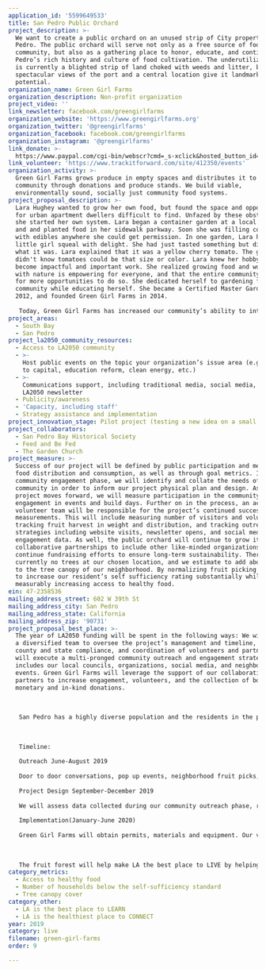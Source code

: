 ```yaml
---
application_id: '5599649533'
title: San Pedro Public Orchard
project_description: >-
  We want to create a public orchard on an unused strip of City property in San
  Pedro. The public orchard will serve not only as a free source of food for the
  community, but also as a gathering place to honor, educate, and continue San
  Pedro’s rich history and culture of food cultivation. The underutilized site
  is currently a blighted strip of land choked with weeds and litter, but
  spectacular views of the port and a central location give it landmark
  potential.
organization_name: Green Girl Farms
organization_description: Non-profit organization
project_video: ''
link_newsletter: facebook.com/greengirlfarms
organization_website: 'https://www.greengirlfarms.org'
organization_twitter: '@greengirlfarms'
organization_facebook: facebook.com/greengirlfarms
organization_instagram: '@greengirlfarms'
link_donate: >-
  https://www.paypal.com/cgi-bin/webscr?cmd=_s-xclick&hosted_button_id=T9A3E5DWXSSNL&source=url
link_volunteer: 'https://www.trackitforward.com/site/412350/events'
organization_activity: >-
  Green Girl Farms grows produce in empty spaces and distributes it to the
  community through donations and produce stands. We build viable,
  environmentally sound, socially just community food systems.
project_proposal_description: >-
  Lara Hughey wanted to grow her own food, but found the space and opportunities
  for urban apartment dwellers difficult to find. Unfazed by these obstacles,
  she started her own system. Lara began a container garden at a local preschool
  and and planted food in her sidewalk parkway. Soon she was filling containers
  with edibles anywhere she could get permission. In one garden, Lara heard a
  little girl squeal with delight. She had just tasted something but didn't know
  what it was. Lara explained that it was a yellow cherry tomato. The girl
  didn't know tomatoes could be that size or color. Lara knew her hobby had
  become impactful and important work. She realized growing food and working
  with nature is empowering for everyone, and that the entire community longs
  for more opportunities to do so. She dedicated herself to gardening for the
  community while educating herself. She became a Certified Master Gardener in
  2012, and founded Green Girl Farms in 2014. 
   
   Today, Green Girl Farms has increased our community’s ability to interact with growing food and cultivates the freshest possible produce at a socially equitable and affordable price. The organization has created stand-alone edible gardens in public spaces that collectively and annually draw in over ten thousand visitors, produce over five thousand pounds of sustainably grown produce that is distributed in our community, and diverts over three thousand pounds of food waste from landfills that is instead turned into compost that continues to nourish the gardens. Each of these projects has created a tremendous impact in our community. People are thankful to have a green space designed to be consumed, and surprised and delighted by the freshness and flavor of the food grown at Green Girl Farms. As Lara maintains her constellation of project gardens that were once empty lots or unused space, she is constantly reminded by the community what an impact she has made. Parents and teachers use her farm as a classroom. Local restaurants are thrilled to have a farm to table option. Volunteers help keep the farm running and take home fresh vegetables to feed their families. Lara Hughey saw a need in her community, and grew it into an opportunity for everyone.
project_areas:
  - South Bay
  - San Pedro
project_la2050_community_resources:
  - Access to LA2050 community
  - >-
    Host public events on the topic your organization’s issue area (e.g. access
    to capital, education reform, clean energy, etc.) 
  - >-
    Communications support, including traditional media, social media, and
    LA2050 newsletter
  - Publicity/awareness
  - 'Capacity, including staff'
  - Strategy assistance and implementation
project_innovation_stage: Pilot project (testing a new idea on a small scale to prove feasibility)
project_collaborators:
  - San Pedro Bay Historical Society
  - Feed and Be Fed
  - The Garden Church
project_measure: >-
  Success of our project will be defined by public participation and measured in
  food distribution and consumption, as well as through goal metrics. In our
  community engagement phase, we will identify and collate the needs of the
  community in order to inform our project physical plan and design. As the
  project moves forward, we will measure participation in the community by
  engagement in events and build days. Further on in the process, an activated
  volunteer team will be responsible for the project’s continued success and
  measurements. This will include measuring number of visitors and volunteers,
  tracking fruit harvest in weight and distribution, and tracking outreach
  strategies including website visits, newsletter opens, and social media
  engagement data. As well, the public orchard will continue to grow its
  collaborative partnerships to include other like-minded organizations and
  continue fundraising efforts to ensure long-term sustainability. There are
  currently no trees at our chosen location, and we estimate to add about twenty
  to the tree canopy of our neighborhood. By normalizing fruit picking we hope
  to increase our resident’s self sufficiency rating substantially while
  measurably increasing access to healthy food.
ein: 47-2358536
mailing_address_street: 602 W 39th St
mailing_address_city: San Pedro
mailing_address_state: California
mailing_address_zip: '90731'
project_proposal_best_place: >-
  The year of LA2050 funding will be spent in the following ways: We will employ
  a diversified team to oversee the project’s management and timeline, city,
  county and state compliance, and coordination of volunteers and partners. We
  will execute a multi-pronged community outreach and engagement strategy that
  includes our local councils, organizations, social media, and neighborhood
  events. Green Girl Farms will leverage the support of our collaborative
  partners to increase engagement, volunteers, and the collection of both
  monetary and in-kind donations. 
   
   
   
   San Pedro has a highly diverse population and the residents in the proposed project area are considered disadvantaged by many of Los Angeles city metrics. According to the California Disadvantaged Health Index, the neighborhood has a score of 4 out of 100 in the areas of Economic and Health Improvement Need. Over half the renter households spend over 30% of their income on rent, and half the population under the age of 64 have incomes twice below the Federal Poverty Line. Nearly 25% of the people in this neighborhood lack health insurance. 
   
   
   
   Timeline:
   
   Outreach June-August 2019
   
   Door to door conversations, pop up events, neighborhood fruit picks, garden swaps, farmers markets, walking tours, site cleanup, social media campaigns, surveys, guerilla marketing and town hall meetings will comprise our diverse outreach phase. Through this work we intend to understand the priorities of every stakeholder in the area and consider them in our implementation plan.
   
   Project Design September-December 2019
   
   We will assess data collected during our community outreach phase, refine project design and timeline, and finalize proposal with the community, local agencies and contributing partners.
   
   Implementation(January-June 2020)
   
   Green Girl Farms will obtain permits, materials and equipment. Our volunteer pipeline will be activated to clear, prep and plant the fruit forest. Leadership will set up a Board and sustaining partnerships to implement continued maintenance, timeline and systems for stewardship, harvest, distribution and local food system education. 
   
   
   
   The fruit forest will help make LA the best place to LIVE by helping people rethink our food system. We seek to normalize fruit picking as a supplement to grocery shopping. In a place where so much food grows on trees, education about cultivation and gleaning is paramount to alleviating issues of food waste and food insecurity. We will identify barriers to fresh produce and educate residents about food gathering opportunities available through Green Girl Farms programs. Participation in the cultivation and harvest of fruit trees in our neighborhood will not only improve our tree canopy cover by upwards of 20 trees, but will make a measurable increase in our self sufficiency rating. Data collection will measure community participation, food harvest, and distribution to show the fruit forest's progress in making Los Angeles a healthier place to LIVE.
category_metrics:
  - Access to healthy food
  - Number of households below the self-sufficiency standard
  - Tree canopy cover
category_other:
  - LA is the best place to LEARN
  - LA is the healthiest place to CONNECT
year: 2019
category: live
filename: green-girl-farms
order: 9

---
```


